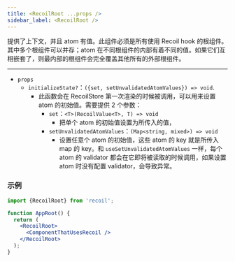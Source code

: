 ```yaml
---
title: <RecoilRoot ...props />
sidebar_label: <RecoilRoot />
---
```


提供了上下文，并且 atom 有值。此组件必须是所有使用 Recoil hook 的根组件。其中多个根组件可以并存；atom 在不同根组件的内部有着不同的值。如果它们互相嵌套了，则最内部的根组件会完全覆盖其他所有的外部根组件。

---

- `props`
  - `initializeState?`：`({set, setUnvalidatedAtomValues}) => void`.
    - 此函数会在 RecoilStore 第一次渲染的时候被调用，可以用来设置 atom 的初始值。需要提供 2 个参数：
      - `set`：`<T>(RecoilValue<T>, T) => void`
        - 把单个 atom 的初始值设置为所传入的值，
      - `setUnvalidatedAtomValues`：`(Map<string, mixed>) => void`
        - 设置任意个 atom 的初始值，这些 atom 的 key 就是所传入 map 的 key。和 `useSetUnvalidatedAtomValues` 一样，每个 atom 的 validator 都会在它即将被读取的时候调用，如果设置 atom 时没有配置 validator，会导致异常。

### 示例

```jsx
import {RecoilRoot} from 'recoil';

function AppRoot() {
  return (
    <RecoilRoot>
      <ComponentThatUsesRecoil />
    </RecoilRoot>
  );
}
```
